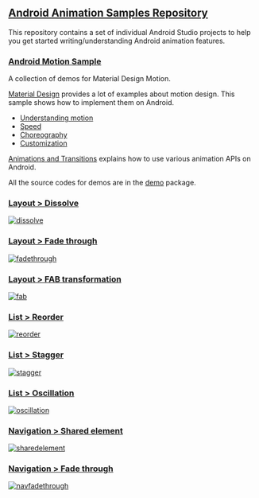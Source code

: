## [Android Animation Samples Repository](https://github.com/android/animation-samples)

This repository contains a set of individual Android Studio projects to help you get started writing/understanding Android animation features.

### [Android Motion Sample](https://github.com/android/animation-samples/tree/main/Motion)

A collection of demos for Material Design Motion.

[Material Design](https://material.io/) provides a lot of examples about motion design. This sample shows how to implement them on Android.

- [Understanding motion](https://material.io/design/motion/understanding-motion.html)
- [Speed](https://material.io/design/motion/speed.html)
- [Choreography](https://material.io/design/motion/choreography.html)
- [Customization](https://material.io/design/motion/customization.html)

[Animations and Transitions](https://developer.android.com/training/animation) explains how to use various animation APIs on Android.

All the source codes for demos are in the [demo](https://github.com/android/animation-samples/blob/main/Motion/app/src/main/java/com/example/android/motion/demo) package.

### [Layout > Dissolve](https://github.com/android/animation-samples/blob/main/Motion/app/src/main/java/com/example/android/motion/demo/dissolve)

[![dissolve](https://github.com/android/animation-samples/raw/main/Motion/screenshots/dissolve.gif)](https://github.com/android/animation-samples/blob/main/Motion/screenshots/dissolve.gif)

### [Layout > Fade through](https://github.com/android/animation-samples/blob/main/Motion/app/src/main/java/com/example/android/motion/demo/fadethrough)

[![fadethrough](https://github.com/android/animation-samples/raw/main/Motion/screenshots/fadethrough.gif)](https://github.com/android/animation-samples/blob/main/Motion/screenshots/fadethrough.gif)

### [Layout > FAB transformation](https://github.com/android/animation-samples/blob/main/Motion/app/src/main/java/com/example/android/motion/demo/fabtransformation)

[![fab](https://github.com/android/animation-samples/raw/main/Motion/screenshots/fabtransformation.gif)](https://github.com/android/animation-samples/blob/main/Motion/screenshots/fabtransformation.gif)

### [List > Reorder](https://github.com/android/animation-samples/blob/main/Motion/app/src/main/java/com/example/android/motion/demo/reorder)

[![reorder](https://github.com/android/animation-samples/raw/main/Motion/screenshots/reordering.gif)](https://github.com/android/animation-samples/blob/main/Motion/screenshots/reordering.gif)

### [List > Stagger](https://github.com/android/animation-samples/blob/main/Motion/app/src/main/java/com/example/android/motion/demo/stagger)

[![stagger](https://github.com/android/animation-samples/raw/main/Motion/screenshots/stagger.gif)](https://github.com/android/animation-samples/blob/main/Motion/screenshots/stagger.gif)

### [List > Oscillation](https://github.com/android/animation-samples/blob/main/Motion/app/src/main/java/com/example/android/motion/demo/oscillation)

[![oscillation](https://github.com/android/animation-samples/raw/main/Motion/screenshots/oscillation.gif)](https://github.com/android/animation-samples/blob/main/Motion/screenshots/oscillation.gif)

### [Navigation > Shared element](https://github.com/android/animation-samples/blob/main/Motion/app/src/main/java/com/example/android/motion/demo/sharedelement)

[![sharedelement](https://github.com/android/animation-samples/raw/main/Motion/screenshots/sharedelement.gif)](https://github.com/android/animation-samples/blob/main/Motion/screenshots/sharedelement.gif)

### [Navigation > Fade through](https://github.com/android/animation-samples/blob/main/Motion/app/src/main/java/com/example/android/motion/demo/navfadethrough)

[![navfadethrough](https://github.com/android/animation-samples/raw/main/Motion/screenshots/navigationfadethrough.gif)](https://github.com/android/animation-samples/blob/main/Motion/screenshots/navigationfadethrough.gif)